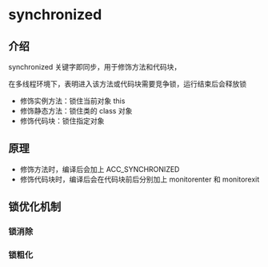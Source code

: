 # synchronized

## 介绍

synchronized 关键字即同步，用于修饰方法和代码块，

在多线程环境下，表明进入该方法或代码块需要竞争锁，运行结束后会释放锁

- 修饰实例方法：锁住当前对象 this
- 修饰静态方法：锁住类的 class 对象
- 修饰代码块：锁住指定对象

## 原理
- 修饰方法时，编译后会加上 ACC_SYNCHRONIZED
- 修饰代码块时，编译后会在代码块前后分别加上 monitorenter 和 monitorexit

## 锁优化机制

### 锁消除


### 锁粗化